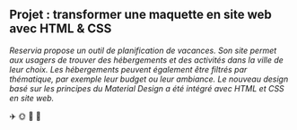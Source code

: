 ## Projet : transformer une maquette en site web avec HTML & CSS

*Reservia propose un outil de planification de vacances. Son site permet aux usagers de trouver des hébergements et des activités dans la ville de leur choix. Les hébergements peuvent également être filtrés par thématique, par exemple leur budget ou leur ambiance. Le nouveau design basé sur les principes du Material Design a été intégré avec HTML et CSS en site web.*

✈️ 🌞 🐠 🌴
